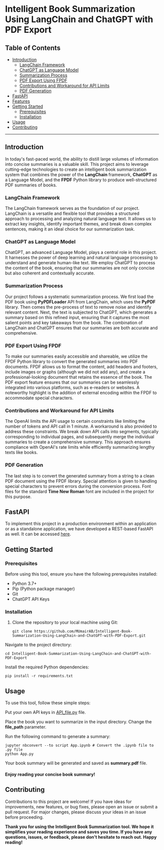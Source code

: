 # Intelligent Book Summarization Using LangChain and ChatGPT with PDF Export

## Table of Contents

- [Introduction](introduction)
  - [LangChain Framework](langChain-framework)
  - [ChatGPT as Language Model](ChatGPT-as-language-model)
  - [Summarization Process](summarization-process)
  - [PDF Export Using FPDF](PDF-export-using-FPDF)
  - [Contributions and Workaround for API Limits](contributions-and-workaround-for-API-limits)
  - [PDF Generation](PDF-generation)
- [FastAPI](fastapi)
- [Features](features)
- [Getting Started](getting-started)
  - [Prerequisites](prerequisites)
  - [Installation](installation)
- [Usage](usage)
- [Contributing](contributing)


---

## Introduction <a name="introduction"></a>

In today's fast-paced world, the ability to distill large volumes of information into concise summaries is a valuable skill. This project aims to leverage cutting-edge technologies to create an intelligent book summarization system that combines the power of the **LangChain** framework, **ChatGPT** as a Language Model, and the **FPDF** Python library to produce well-structured PDF summaries of books.

### LangChain Framework <a name="langChain-framework"></a>

The LangChain framework serves as the foundation of our project. LangChain is a versatile and flexible tool that provides a structured approach to processing and analyzing natural language text. It allows us to extract key insights, identify important themes, and break down complex sentences, making it an ideal choice for our summarization task.

### ChatGPT as Language Model <a name="ChatGPT-as-language-model"></a>

ChatGPT, an advanced Language Model, plays a central role in this project. It harnesses the power of deep learning and natural language processing to understand and generate human-like text. We employ ChatGPT to process the content of the book, ensuring that our summaries are not only concise but also coherent and contextually accurate.

### Summarization Process <a name="summarization-process"></a>

Our project follows a systematic summarization process. We first load the PDF book using **PyPDFLoader** API from LangChain, which uses the **PyPDF** library. Then comes the pre-process of text to remove noise and identify relevant content. Next, the text is subjected to ChatGPT, which generates a summary based on this refined input, ensuring that it captures the most salient points and key takeaways from the book. The combination of LangChain and ChatGPT ensures that our summaries are both accurate and comprehensive.

### PDF Export Using FPDF <a name="PDF-export-using-FPDF"></a>

To make our summaries easily accessible and shareable, we utilize the FPDF Python library to convert the generated summaries into PDF documents. FPDF allows us to format the content, add headers and footers, include images or graphs (although we did not add any), and create a professional-looking document that retains the essence of the book. The PDF export feature ensures that our summaries can be seamlessly integrated into various platforms, such as e-readers or websites. A noteworthy highlight is the addition of external encoding within the FPDF to accommodate special characters.

### Contributions and Workaround for API Limits <a name="contributions-and-workaround-for-API-limits"></a>

The OpenAI limits the API usage to certain constraints like limiting the number of tokens and API call in 1 minute. A workaround is also provided to address these constraints. We break down API calls into segments, typically corresponding to individual pages, and subsequently merge the individual summaries to create a comprehensive summary. This approach ensures compliance with OpenAI's rate limits while efficiently summarizing lengthy texts like books.

### PDF Generation <a name="PDF-generation"></a>

The last step is to convert the generated summary from a string to a clean PDF document using the FPDF library. Special attention is given to handling special characters to prevent errors during the conversion process. Font files for the standard **Time New Roman** font are included in the project for this purpose.

## FastAPI

To implement this project in a production environment within an application or as a standalone application, we have developed a REST-based FastAPI as well. It can be accessed [here](https://github.com/MUmairAB/Intelligent-Book-Summarization-Using-LangChain-and-ChatGPT-with-PDF-Export/blob/main/FastAPI/summarization_app.py).

## Getting Started <a name="getting-started"></a>

### Prerequisites <a name="prerequisites"></a>

Before using this tool, ensure you have the following prerequisites installed:

- Python 3.7+
- Pip (Python package manager)
- Git
- ChatGPT API Keys

### Installation <a name="installation"></a>

1. Clone the repository to your local machine using Git:

   ```
   git clone https://github.com/MUmairAB/Intelligent-Book-Summarization-Using-LangChain-and-ChatGPT-with-PDF-Export.git
   ```
   
Navigate to the project directory:

  ```
  cd Intelligent-Book-Summarization-Using-LangChain-and-ChatGPT-with-PDF-Export
  ```

Install the required Python dependencies:

  ```
  pip install -r requirements.txt
  ```

## Usage <a name="usage"></a>

To use this tool, follow these simple steps:

Put your own API keys in [API_file.py](https://github.com/MUmairAB/Intelligent-Book-Summarization-Using-LangChain-and-ChatGPT-with-PDF-Export/blob/main/API_file.py) file.

Place the book you want to summarize in the input directory. Change the **file_path** parameter.

Run the following command to generate a summary:

  ```
  jupyter nbconvert --to script App.ipynb # Convert the .ipynb file to .py file 
  python App.py
  ```

Your book summary will be generated and saved as **summary.pdf** file.

#### **Enjoy reading your concise book summary!**

## Contributing <a name="contributing"></a>

Contributions to this project are welcome! If you have ideas for improvements, new features, or bug fixes, please open an issue or submit a pull request. For major changes, please discuss your ideas in an issue before proceeding.

**Thank you for using the Intelligent Book Summarization tool. We hope it simplifies your reading experience and saves you time. If you have any questions, issues, or feedback, please don't hesitate to reach out. Happy reading!**
